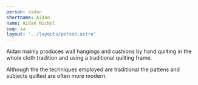 ```yaml
---
person: aidan
shortname: Aidan
name: Aidan Nichol
seq: aa
layout: '../layouts/person.astro'
---
```


Aidan mainly produces wall hangings and cushions by hand quilting in the whole cloth tradition and using a traditional quilting frame.

Although the the techniques employed are traditional the pattens and subjects quilted are often more modern.
